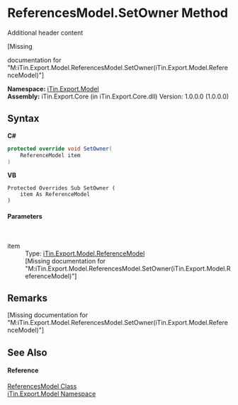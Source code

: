 # ReferencesModel.SetOwner Method 
Additional header content 

\[Missing <summary> documentation for "M:iTin.Export.Model.ReferencesModel.SetOwner(iTin.Export.Model.ReferenceModel)"\]

**Namespace:**&nbsp;<a href="N_iTin_Export_Model">iTin.Export.Model</a><br />**Assembly:**&nbsp;iTin.Export.Core (in iTin.Export.Core.dll) Version: 1.0.0.0 (1.0.0.0)

## Syntax

**C#**<br />
``` C#
protected override void SetOwner(
	ReferenceModel item
)
```

**VB**<br />
``` VB
Protected Overrides Sub SetOwner ( 
	item As ReferenceModel
)
```


#### Parameters
&nbsp;<dl><dt>item</dt><dd>Type: <a href="T_iTin_Export_Model_ReferenceModel">iTin.Export.Model.ReferenceModel</a><br />\[Missing <param name="item"/> documentation for "M:iTin.Export.Model.ReferencesModel.SetOwner(iTin.Export.Model.ReferenceModel)"\]</dd></dl>

## Remarks
\[Missing <remarks> documentation for "M:iTin.Export.Model.ReferencesModel.SetOwner(iTin.Export.Model.ReferenceModel)"\]

## See Also


#### Reference
<a href="T_iTin_Export_Model_ReferencesModel">ReferencesModel Class</a><br /><a href="N_iTin_Export_Model">iTin.Export.Model Namespace</a><br />